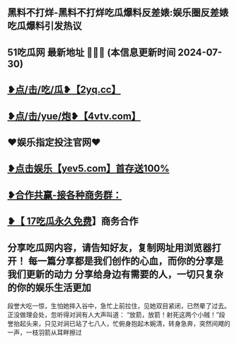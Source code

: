 黑料不打烊-黑料不打烊吃瓜爆料反差婊:娱乐圈反差婊吃瓜爆料引发热议
 -------------------------------------
51吃瓜网 最新地址 🍉🍉🍉 (本信息更新时间 2024-07-30)
-----------------------------------------
<a href="https://2yq.cc">❥点/击/吃/瓜❥【2yq.cc】</a>
-----------------------------------------
<a href="https://4vtv.com">❥点/击/yue/炮❥【4vtv.com】</a> 
-----------------------------------------
♥️娱乐指定投注官网♥️
-----------------------------------------
<a href="https://yev5.com ">❥点击娱乐【yev5.com】首存送100%
 -------------------------------------
❥合作共赢-接各种商务群：
 -------------------------------------
❥【 <a href="https://t.me/GM_51cg1">17吃瓜永久免费</a>】商务合作
 -------------------------------------
分享吃瓜网内容，请告知好友，复制网址用浏览器打开！ 每一篇分享都是我们创作的心血，而你的分享是我们更新的动力
分享给身边有需要的人，一切只复杂的你的娱乐生活更加
 ------------------------------------
段誉大吃一惊，生怕她摔入谷中，急忙上前拉住，见她双目紧闭，已然晕了过去。正没做理会处，忽听得对涧有人大声叫道：
“放箭，放箭！射死这两个小贼！”段誉抬起头来，只见对涧已站了七八人，忙俯身抱起木婉清，转身急奔，突然间飕的一声，一枝羽箭从耳畔擦过
